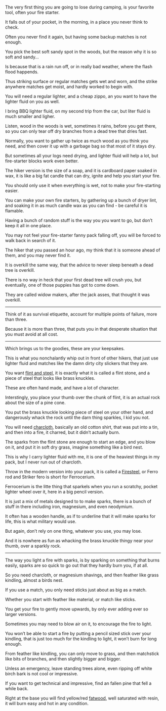 The very first thing you are going to lose during camping,
is your favorite tool, often your fire starter.

It falls out of your pocket, in the morning,
in a place you never think to check.

Often you never find it again,
but having some backup matches is not enough.

You pick the best soft sandy spot in the woods,
but the reason why it is so soft and sandy…

Is because that is a rain run off,
or in really bad weather, where the flash flood happends.

Thus striking surface or regular matches gets wet and worn,
and the strike anywhere matches get moist, and hardly worked to begin with.

You will need a regular lighter, and a cheap zippo,
an you want to have the lighter fluid on you as well.

I bring BBQ lighter fluid, on my second trip from the car,
but liter fluid is much smaller and ligher.

Listen, wood in the woods is wet, sometimes it rains, before you get there,
so you can only tear off dry branches from a dead tree that dries fast.

Normally, you want to gather up twice as much wood as you think you need,
and then cover it up with a garbage bag so that most of it stays dry.

But sometimes all your logs need drying,
and lighter fluid will help a lot, but fire-starter blocks work even better.

The hiker version is the size of a soap, and it is cardboard paper soaked in wax,
it is like a big fat candle that can dry, ignite and help you start your fire.

You should only use it when everything is wet,
not to make your fire-starting easier.

You can make your own fire starters, by gathering up a bunch of dryer lint,
and soaking it in as much candle wax as you can find - be careful it is flamable.

Having a bunch of random stuff is the way you you want to go,
but don’t keep it all in one place.

You may not feel your fire-starter fanny pack falling off,
you will be forced to walk back in search of it.

The hiker that you passed an hour ago,
my think that it is someone ahead of them, and you may never find it.

It is overkill the same way,
that the advice to never sleep beneath a dead tree is overkill.

There is no way in heck that your first dead tree will crush you,
but eventually, one of those puppies has got to come down.

They are called widow makers, after the jack asses,
that thought it was overkill.

---

Think of it as survival etiquette,
account for multiple points of failure, more than three.

Because it is more than three,
that puts you in that desperate situation that you must avoid at all cost.

---

Which brings us to the goodies,
these are your keepsakes.

This is what you nonchalantly whip out in front of other hikers,
that just use lighter fluid and matches like the damn dirty city slickers that they are.

You want [flint and steel][flint], it is exactly what it is called a flint stone,
and a piece of steel that looks like brass knuckles.

These are often hand made,
and have a lot of character.

Interstingly, you place your thumb over the chunk of flint,
it is an actual rock about the size of a pine cone.

You put the brass knuckle looking piece of steel on your other hand,
and dangerously whack the rock until the darn thing sparkles, I kid you not.

You will need [charcloth], basically an old cotton shirt, that was put into a tin,
and then into a fire, it charred, but it didn’t actually burn.

The sparks from the flint stone are enough to start an edge,
and you blow on it, and put it in soft dry grass, imagine something like a bird nest.

This is why I carry lighter fluid with me,
it is one of the heaviest things in my pack, but I never run out of charcloth.

Throw in the modern version into your pack, it is called a [Firesteel][firesteel],
or Ferro rod and Striker fero is short for Ferrocerium.

Ferrocerium is the litte thing that sparkels when you run a scratchy,
pocket lighter wheel over it, here in a big pencil version.

It is just a mix of metals designed to to make sparks,
there is a bunch of stuff in there including iron, magnesium, and even neodymium.

It often has a wooden handle, as if to underline that it will make sparks for life,
this is what military would use.

But again, don’t rely on one thing,
whatever you use, you may lose.

And it is nowhere as fun as whacking the brass knuckle thingy
near your thumb, over a sparkly rock.

---

The way you light a fire with sparks, is by sparking on something that burns easily,
sparks are so quick to go out that they hardly burn you, if at all.

So you need charcloth, or magnesium shavings,
and then feather like grass kindling, almost a birds nest.

If you use a match,
you only need sticks just about as big as a match.

Whether you start with feather like material,
or match like sticks.

You get your fire to gently move upwards,
by only ever adding ever so larger versions.

Sometimes you may need to blow air on it,
to encourage the fire to light.

You won’t be able to start a fire by putting a pencil sized stick over your kindling,
that is just too much for the kindling to light, it won’t burn for long enough.

From feather like kindling, you can only move to grass,
and then matchstick like bits of branches, and then slightly bigger and bigger.

Unless an emergency, leave standing trees alone,
even ripping off white birch bark is not cool or impressive.

If you want to get technical and impressive,
find an fallen pine that fell a while back.

Right at the base you will find yellow/red [fatwood][fat],
well saturated with resin, it will burn easy and hot in any condition.

[flint]: https://www.youtube.com/results?search_query=how+to+use+flint+stone+steel
[firesteel]: https://www.youtube.com/results?search_query=how+to+use+firesteel
[fat]: https://www.youtube.com/results?search_query=how+to+find+fatwood
[charcloth]: https://www.youtube.com/results?search_query=how+to+make+charcloth
